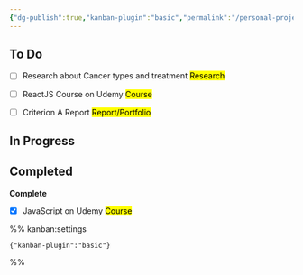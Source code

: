```yaml
---
{"dg-publish":true,"kanban-plugin":"basic","permalink":"/personal-project/learning-goal/learning-goal-tasks/","dgHomeLink":true,"dgPassFrontmatter":true}
---
```



## To Do

- [ ] Research about Cancer types and treatment <mark class="mint">Research</mark>
- [ ] ReactJS Course on Udemy <mark class="blue">Course</mark>
- [ ] Criterion A Report <mark class="pink">Report/Portfolio</mark>


## In Progress



## Completed

**Complete**
- [x] JavaScript on Udemy <mark class="blue">Course</mark>




%% kanban:settings
```
{"kanban-plugin":"basic"}
```
%%